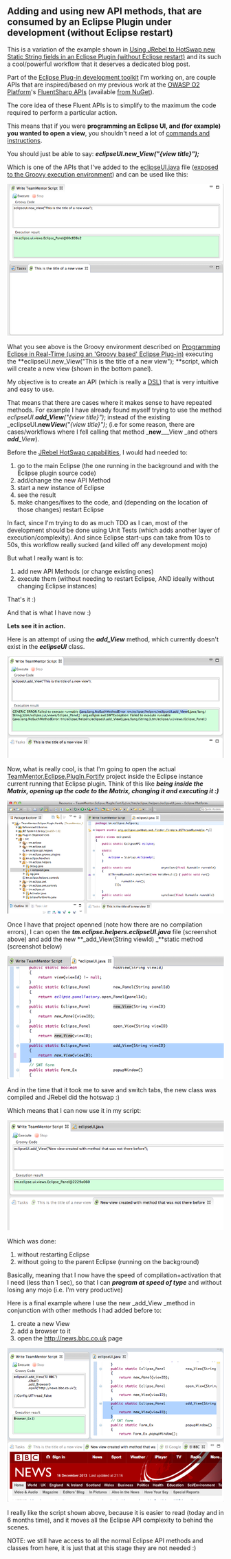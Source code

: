 ## Adding and using new API methods, that are consumed by an Eclipse Plugin under development (without Eclipse restart)

This is a variation of the example shown in [Using JRebel to HotSwap new Static String fields in an Eclipse Plugin (without Eclipse restart)](http://blog.diniscruz.com/2013/12/using-jrebel-to-hotswap-new-static.html) and its such a cool/powerful workflow that it deserves a dedicated blog post.

Part of the [Eclipse Plug-in development toolkit](http://blog.diniscruz.com/2013/11/si-open-sources-eclipse-plugin.html) I'm working on, are couple APIs that are inspired/based on my previous work at the [OWASP O2 Platform](http://blog.diniscruz.com/p/owasp-o2-platform.html)'s [FluentSharp APIs](https://fluentsharp.codeplex.com/) (available [from NuGet](http://www.nuget.org/packages?q=FluentSharp)).

The core idea of these Fluent APIs is to simplify to the maximum the code required to perform a particular action.

  
This means that if you were **programming an Eclipse UI, and (for example) you wanted to open a view**, you shouldn't need a lot of [commands and instructions](http://www.eclipse.org/articles/viewArticle/ViewArticle2.html).

You should just be able to say: **_eclipseUI.new_View("{view title}");_**  

Which is one of the APIs that I've added to the [eclipseUI.java](https://github.com/TeamMentor/TeamMentor_Eclipse_Plugin/blob/develop/TeamMentor.Eclipse.PlugIn.Fortify/src/tm/eclipse/helpers/eclipseUI.java#L89) file ([exposed to the Groovy execution environment](https://github.com/TeamMentor/TeamMentor_Eclipse_Plugin/blob/develop/TeamMentor.Eclipse.PlugIn.Fortify/src/tm/eclipse/groovy/plugins/GroovyExecution.java#L58)) and can be used like this:

[![](images/Screen_Shot_2013-12-16_at_21_15_03.png)](http://2.bp.blogspot.com/-s9WNj6i0wm4/Uq9vJPpAreI/AAAAAAAAFLo/DvesiaLAeUo/s1600/Screen+Shot+2013-12-16+at+21.15.03.png)

  
What you see above is the Groovy environment described on [Programming Eclipse in Real-Time (using an 'Groovy based' Eclipse Plug-in)](http://blog.diniscruz.com/2013/08/programming-eclipse-in-real-time-using.html) executing the **eclipseUI.new_View("This is the title of a new view"); **script, which will create a new view (shown in the bottom panel).

My objective is to create an API (which is really a [DSL](http://en.wikipedia.org/wiki/Domain-specific_language)) that is very intuitive and easy to use.

That means that there are cases where it makes sense to have repeated methods. For example I have already found myself trying to use the method _eclipseUI.__add_View__("{view title}")_; instead of the existing _eclipseUI.**new**___View__("{view title}")_;  (i.e for some reason, there are cases/workflows where I fell calling that method _**new**___View _and others **_add_**__View_).  

Before the [JRebel HotSwap capabilities](http://blog.diniscruz.com/2013/12/using-jrebel-to-hotswap-new-static.html), I would had needed to:

1) go to the main Eclipse (the one running in the background and with the Eclipse plugin source code)  
2) add/change the new API Method  
3) start a new instance of Eclipse  
4) see the result  
5) make changes/fixes to the code, and (depending on the location of those changes) restart Eclipse

In fact, since I'm trying to do as much TDD as I can, most of the development should be done using Unit Tests (which adds another layer of execution/complexity). And since Eclipse start-ups can take from 10s to 50s, this workflow really sucked (and killed off any development mojo)

But what I really want is to:

1) add new API Methods (or change existing ones)  
2) execute them (without needing to restart Eclipse, AND ideally without changing Eclipse instances)

That's it :)

And that is what I have now :)

**Lets see it in action.**

Here is an attempt of using the **_add_View_** method, which currently doesn't exist in the **_eclipseUI_** class.

[![](images/Screen_Shot_2013-12-16_at_21_15_46.png)](http://1.bp.blogspot.com/-RGRLAgYUorI/Uq9vGnTxcEI/AAAAAAAAFK0/Zr8AzlO-W6k/s1600/Screen+Shot+2013-12-16+at+21.15.46.png)
  
Now, what is really cool, is that I'm going to open the actual [TeamMentor.Eclipse.PlugIn.Fortify](http://teammentor.eclipse.plugin.fortify/) project inside the Eclipse instance current running that Eclipse plugin. Think of this like **_being_** **_inside the Matrix, opening up the code to the Matrix, changing it and executing it :)_**

[![](images/Screen_Shot_2013-12-16_at_21_16_17.png)](http://2.bp.blogspot.com/-at4g7RByJ3I/Uq9vGlVvGhI/AAAAAAAAFK4/eHF3vEM3ToE/s1600/Screen+Shot+2013-12-16+at+21.16.17.png)
  
Once I have that project openned (note how there are no compilation errors), I can open the **_tm.eclipse.helpers.eclipseUI.java_** file (screenshot above) and add the new **_add_View(String viewId) _**static method (screenshot below)  

[![](images/Screen_Shot_2013-12-16_at_21_17_56.png)](http://1.bp.blogspot.com/-lcM-ZYpIUGc/Uq9vHihvm6I/AAAAAAAAFLY/ul4bCpBiHBo/s1600/Screen+Shot+2013-12-16+at+21.17.56.png)

And in the time that it took me to save and switch tabs, the new class was compiled and JRebel did the hotswap :)

Which means that I can now use it in my script:

[![](images/Screen_Shot_2013-12-16_at_21_18_38.png)](http://1.bp.blogspot.com/-4haR0_D_HGk/Uq9vH597NVI/AAAAAAAAFLQ/I4s4oqDlxik/s1600/Screen+Shot+2013-12-16+at+21.18.38.png)

Which was done:

1) without restarting Eclipse  
2) without going to the parent Eclipse (running on the background)

Basically, meaning that I now have the speed of compilation+activation that I need (less than 1 sec), so that I can **_program at speed of type_** and without losing any mojo (i.e. I'm very productive)

Here is a final example where I use the new _add_View _method in conjunction with other methods I had added before to:

1) create a new View  
2) add a browser to it  
3) open the http://news.bbc.co.uk page

[![](images/Screen_Shot_2013-12-16_at_21_21_58.png)](http://2.bp.blogspot.com/-PQ4yW7bNnz8/Uq9vIguX7SI/AAAAAAAAFLg/hbLaRNa7zwU/s1600/Screen+Shot+2013-12-16+at+21.21.58.png)

  
I really like the script shown above, because it is easier to read (today and in 6 months time), and it moves all the Eclipse API complexity to behind the scenes.

NOTE: we still have access to all the normal Eclipse API methods and classes from here, it is just that at this stage they are not needed :) 
